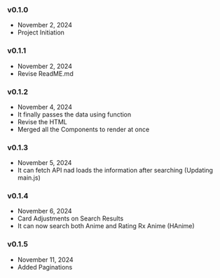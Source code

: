 ### v0.1.0
- November 2, 2024
- Project Initiation

### v0.1.1
- November 2, 2024
- Revise ReadME.md

### v0.1.2
- November 4, 2024
- It finally passes the data using function
- Revise the HTML
- Merged all the Components to render at once

### v0.1.3
- November 5, 2024
- It can fetch API nad loads the information after searching (Updating main.js)

### v0.1.4
- November 6, 2024
- Card Adjustments on Search Results
- It can now search both Anime and Rating Rx Anime (HAnime)

### v0.1.5
- November 11, 2024
- Added Paginations